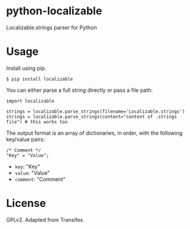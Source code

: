 python-localizable
==================

Localizable.strings parser for Python

# Usage

Install using pip.

    $ pip install localizable
    
You can either parse a full string directly or pass a file path:

	import localizable
	
	strings = localizable.parse_strings(filename='Localizable.strings')
	strings = localizable.parse_strings(content="content of .strings file") # this works too
	
The output format is an array of dictionaries, in order, with the following key/value pairs:

    /* Comment */
    "Key" = "Value";

 * `key`: "Key"
 * `value`: "Value"
 * `comment`: "Comment"
 
# License

GPLv2. Adapted from Transifex.